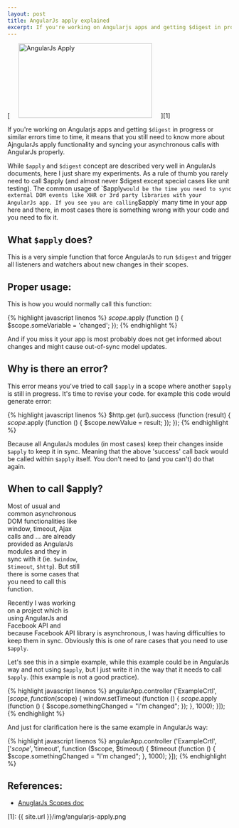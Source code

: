 ```yaml
---
layout: post
title: AngularJs apply explained
excerpt: If you're working on Angularjs apps and getting $digest in progress or similar errors, it means that you still need to know more about AjngularJs apply.
---
```


[<img class="size-medium wp-image-708 alignright" style="margin-left: 20px; margin-right: 20px;" alt="AngularJs Apply" src="{{ site.url }}/img/angularjs-apply-300x168.png" width="300" height="168" />][1]

<script type="text/javascript" src="//pagead2.googlesyndication.com/pagead/js/adsbygoogle.js" async=""></script>
<div class="ads"> <ins class="adsbygoogle adslot_1" style="display:block" data-ad-client="ca-pub-5768423765640512" data-ad-slot="7013600384" data-ad-format="horizontal"></ins> <script> (adsbygoogle = window.adsbygoogle || []).push({}); </script> </div>

If you're working on Angularjs apps and getting `$digest` in progress or similar errors time to time, it means that you still need to know more about AjngularJs apply functionality and syncing your asynchronous calls with AngularJs properly. 

While `$apply` and `$digest` concept are described very well in AngularJs documents, here I just share my experiments. As a rule of thumb you rarely need to call $apply (and almost never $digest except special cases like unit testing). The common usage of `$apply` would be the time you need to sync external DOM events like XHR or 3rd party libraries with your AngularJs app. If you see you are calling `$apply` many time in your app here and there, in most cases there is something wrong with your code and you need to fix it. 

## What `$apply` does? 
This is a very simple function that force AngularJs to run `$digest` and trigger all listeners and watchers about new changes in their scopes. 

## Proper usage: 
This is how you would normally call this function: 

{% highlight javascript linenos %}
$scope.$apply (function () {
    $scope.someVariable = 'changed';
});
{% endhighlight %}

And if you miss it your app is most probably does not get informed about changes and might cause out-of-sync model updates. 

## Why is there an error? 
This error means you've tried to call `$apply` in a scope where another `$apply` is still in progress. It's time to revise your code. for example this code would generate error: 

{% highlight javascript linenos %}
$http.get (url).success (function (result) {
    $scope.$apply (function () {
      $scope.newValue = result;
    });
});
{% endhighlight %}

Because all AngularJs modules (in most cases) keep their changes inside `$apply` to keep it in sync. Meaning that the above 'success' call back would be called within `$apply` itself. You don't need to (and you can't) do that again. 

## When to call $apply?

<div style="float: right;"> <ins class="adsbygoogle" style="display: inline-block; width: 336px; height: 280px;" data-ad-client="ca-pub-5768423765640512" data-ad-slot="6266407187"></ins><script type="text/javascript">(adsbygoogle = window.adsbygoogle || []).push({}); </script> </div> 

Most of usual and common asynchronous DOM functionalities like window, timeout, Ajax calls and ... are already provided as AngularJs modules and they in sync with it (ie. `$window`, `$timeout`, `$http`). But still there is some cases that you need to call this function. 

Recently I was working on a project which is using AngularJs and Facebook API and because Facebook API library is asynchronous, I was having difficulties to keep them in sync. Obviously this is one of rare cases that you need to use `$apply`. 

Let's see this in a simple example, while this example could be in AngularJs way and not using `$apply`, but I just write it in the way that it needs to call `$apply`. (this example is not a good practice). 

{% highlight javascript linenos %}
angularApp.controller ('ExampleCrtl', [$scope, function ($scope) {
    window.setTimeout (function () {
        $scope.$apply (function () {
            $scope.somethingChanged = "I'm changed";
        });
    }, 1000);
}]);
{% endhighlight %}


And just for clarification here is the same example in AngularJs way: 

{% highlight javascript linenos %}
angularApp.controller ('ExampleCrtl', ['$scope', '$timeout', 
function ($scope, $timeout) {
    $timeout (function () {
        $scope.somethingChanged = "I'm changed";
    }, 1000);
}]);
{% endhighlight %}

## References:

* [AnuglarJs Scopes doc](http://docs.angularjs.org/api/ng.$rootScope.Scope)

<ins class="adsbygoogle" style="display: block;" data-ad-client="ca-pub-5768423765640512" data-ad-slot="7013600384" data-ad-format="auto"></ins><script type="text/javascript">(adsbygoogle = window.adsbygoogle || []).push({});</script>

[1]: {{ site.url }}/img/angularjs-apply.png
